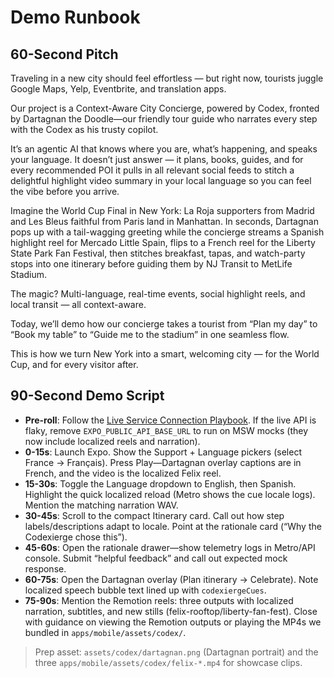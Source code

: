 # Demo Runbook

## 60-Second Pitch
Traveling in a new city should feel effortless — but right now, tourists juggle Google Maps, Yelp, Eventbrite, and translation apps.

Our project is a Context-Aware City Concierge, powered by Codex, fronted by Dartagnan the Doodle—our friendly tour guide who narrates every step with the Codex as his trusty copilot.

It’s an agentic AI that knows where you are, what’s happening, and speaks your language. It doesn’t just answer — it plans, books, guides, and for every recommended POI it pulls in all relevant social feeds to stitch a delightful highlight video summary in your local language so you can feel the vibe before you arrive.

Imagine the World Cup Final in New York: La Roja supporters from Madrid and Les Bleus faithful from Paris land in Manhattan. In seconds, Dartagnan pops up with a tail-wagging greeting while the concierge streams a Spanish highlight reel for Mercado Little Spain, flips to a French reel for the Liberty State Park Fan Festival, then stitches breakfast, tapas, and watch-party stops into one itinerary before guiding them by NJ Transit to MetLife Stadium.

The magic? Multi-language, real-time events, social highlight reels, and local transit — all context-aware.

Today, we’ll demo how our concierge takes a tourist from “Plan my day” to “Book my table” to “Guide me to the stadium” in one seamless flow.

This is how we turn New York into a smart, welcoming city — for the World Cup, and for every visitor after.

## 90-Second Demo Script
- **Pre-roll**: Follow the [Live Service Connection Playbook](docs/live_connection_playbook.md). If the live API is flaky, remove `EXPO_PUBLIC_API_BASE_URL` to run on MSW mocks (they now include localized reels and narration).
- **0-15s**: Launch Expo. Show the Support + Language pickers (select France → Français). Press Play—Dartagnan overlay captions are in French, and the video is the localized Felix reel.
- **15-30s**: Toggle the Language dropdown to English, then Spanish. Highlight the quick localized reload (Metro shows the cue locale logs). Mention the matching narration WAV.
- **30-45s**: Scroll to the compact Itinerary card. Call out how step labels/descriptions adapt to locale. Point at the rationale card (“Why the Codexierge chose this”).
- **45-60s**: Open the rationale drawer—show telemetry logs in Metro/API console. Submit “helpful feedback” and call out expected mock response.
- **60-75s**: Open the Dartagnan overlay (Plan itinerary → Celebrate). Note localized speech bubble text lined up with `codexiergeCues`.
- **75-90s**: Mention the Remotion reels: three outputs with localized narration, subtitles, and new stills (felix-rooftop/liberty-fan-fest). Close with guidance on viewing the Remotion outputs or playing the MP4s we bundled in `apps/mobile/assets/codex/`.

> Prep asset: `assets/codex/dartagnan.png` (Dartagnan portrait) and the three `apps/mobile/assets/codex/felix-*.mp4` for showcase clips.
